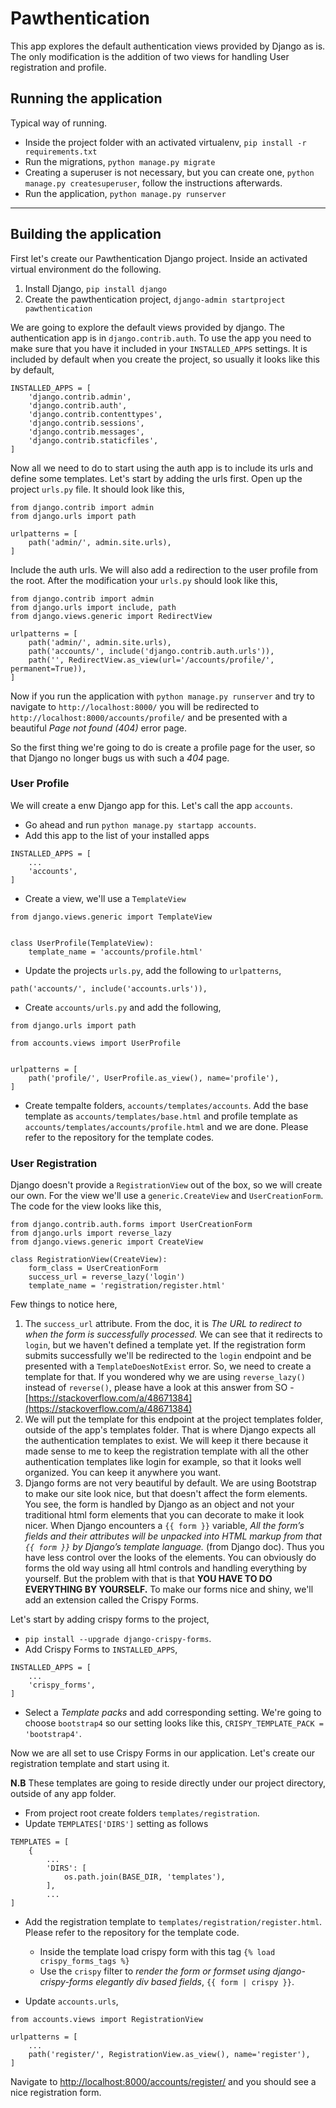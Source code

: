 # Pawthentication

This app explores the default authentication views provided by Django as is. The only modification is the addition of two views for handling User registration and profile.

## Running the application

Typical way of running.

- Inside the project folder with an activated virtualenv, `pip install -r requirements.txt`
- Run the migrations, `python manage.py migrate`
- Creating a superuser is not necessary, but you can create one, `python manage.py createsuperuser`, follow the instructions afterwards.
- Run the application, `python manage.py runserver`

---

## Building the application

First let's create our Pawthentication Django project. Inside an activated virtual environment do the following.

1. Install Django, `pip install django`
2. Create the pawthentication project, `django-admin startproject pawthentication`

We are going to explore the default views provided by django. The authentication app is in `django.contrib.auth`. To use the app you need to make sure that you have it included in your `INSTALLED_APPS` settings. It is included by default when you create the project, so usually it looks like this by default,

```
INSTALLED_APPS = [
    'django.contrib.admin',
    'django.contrib.auth',
    'django.contrib.contenttypes',
    'django.contrib.sessions',
    'django.contrib.messages',
    'django.contrib.staticfiles',
]
```

Now all we need to do to start using the auth app is to include its urls and define some templates. Let's start by adding the urls first. Open up the project `urls.py` file. It should look like this,

```
from django.contrib import admin
from django.urls import path

urlpatterns = [
    path('admin/', admin.site.urls),
]
```

Include the auth urls. We will also add a redirection to the user profile from the root. After the modification your `urls.py` should look like this,

```
from django.contrib import admin
from django.urls import include, path
from django.views.generic import RedirectView

urlpatterns = [
    path('admin/', admin.site.urls),
    path('accounts/', include('django.contrib.auth.urls')),
    path('', RedirectView.as_view(url='/accounts/profile/', permanent=True)),
]
```

Now if you run the application with `python manage.py runserver` and try to navigate to `http://localhost:8000/` you will be redirected to `http://localhost:8000/accounts/profile/` and be presented with a beautiful _Page not found (404)_ error page.

So the first thing we're going to do is create a profile page for the user, so that Django no longer bugs us with such a _404_ page.

### User Profile

We will create a enw Django app for this. Let's call the app `accounts`.

- Go ahead and run `python manage.py startapp accounts`.
- Add this app to the list of your installed apps

```
INSTALLED_APPS = [
    ...
    'accounts',
]
```

- Create a view, we'll use a `TemplateView`

```
from django.views.generic import TemplateView


class UserProfile(TemplateView):
    template_name = 'accounts/profile.html'
```

- Update the projects `urls.py`, add the following to `urlpatterns`,

```
path('accounts/', include('accounts.urls')),
```

- Create `accounts/urls.py` and add the following,

```
from django.urls import path

from accounts.views import UserProfile


urlpatterns = [
    path('profile/', UserProfile.as_view(), name='profile'),
]
```

- Create tempalte folders, `accounts/templates/accounts`. Add the base template as `accounts/templates/base.html` and profile template as `accounts/templates/accounts/profile.html` and we are done. Please refer to the repository for the template codes.

### User Registration

Django doesn't provide a `RegistrationView` out of the box, so we will create our own. For the view we'll use a `generic.CreateView` and `UserCreationForm`. The code for the view looks like this,

```
from django.contrib.auth.forms import UserCreationForm
from django.urls import reverse_lazy
from django.views.generic import CreateView

class RegistrationView(CreateView):
    form_class = UserCreationForm
    success_url = reverse_lazy('login')
    template_name = 'registration/register.html'
```

Few things to notice here,

1. The `success_url` attribute. From the doc, it is _The URL to redirect to when the form is successfully processed._ We can see that it redirects to `login`, but we haven't defined a template yet. If the registration form submits successfully we'll be redirected to the `login` endpoint and be presented with a `TemplateDoesNotExist` error. So, we need to create a template for that. If you wondered why we are using `reverse_lazy()` instead of `reverse()`, please have a look at this answer from SO - [https://stackoverflow.com/a/48671384](https://stackoverflow.com/a/48671384)
2. We will put the template for this endpoint at the project templates folder, outside of the app's templates folder. That is where Django expects all the authentication templates to exist. We will keep it there because it made sense to me to keep the registration template with all the other authentication templates like login for example, so that it looks well organized. You can keep it anywhere you want.
3. Django forms are not very beautiful by default. We are using Bootstrap to make our site look nice, but that doesn't affect the form elements. You see, the form is handled by Django as an object and not your traditional html form elements that you can decorate to make it look nicer. When Django encounters a `{{ form }}` variable, _All the form’s fields and their attributes will be unpacked into HTML markup from that `{{ form }}` by Django’s template language._ (from Django doc). Thus you have less control over the looks of the elements. You can obviously do forms the old way using all html controls and handling everything by yourself. But the problem with that is that **YOU HAVE TO DO EVERYTHING BY YOURSELF.** To make our forms nice and shiny, we'll add an extension called the Crispy Forms.

Let's start by adding crispy forms to the project,

- `pip install --upgrade django-crispy-forms`.
- Add Crispy Forms to `INSTALLED_APPS`,

```
INSTALLED_APPS = [
    ...
    'crispy_forms',
]
```

- Select a _Template packs_ and add corresponding setting. We're going to choose `bootstrap4` so our setting looks like this, `CRISPY_TEMPLATE_PACK = 'bootstrap4'`.

Now we are all set to use Crispy Forms in our application. Let's create our registration template and start using it.

**N.B** These templates are going to reside directly under our project directory, outside of any app folder.

- From project root create folders `templates/registration`.
- Update `TEMPLATES['DIRS']` setting as follows

```
TEMPLATES = [
    {
        ...
        'DIRS': [
            os.path.join(BASE_DIR, 'templates'),
        ],
        ...
]
```

- Add the registration template to `templates/registration/register.html`. Please refer to the repository for the template code.

  - Inside the template load crispy form with this tag `{% load crispy_forms_tags %}`
  - Use the `crispy` filter to _render the form or formset using django-crispy-forms elegantly div based fields_, `{{ form | crispy }}`.

- Update `accounts.urls`,

```
from accounts.views import RegistrationView

urlpatterns = [
    ...
    path('register/', RegistrationView.as_view(), name='register'),
]
```

Navigate to [http://localhost:8000/accounts/register/](http://localhost:8000/accounts/register/) and you should see a nice registration form.
